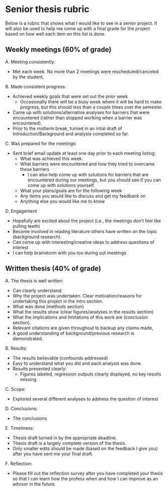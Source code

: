 # Senior thesis rubric


Below is a rubric that shows what I would like to see in a senior project. It will also be used to help me come up with a final grade for the project based on how well each item on this list is done. 


## Weekly meetings (60% of grade)

A. Meeting consistently:
- Met each week. No more than 2 meetings were rescheduled/canceled by the student. 

B.	Made consistent progress: 
- Achieved weekly goals that were set out the prior week
  - Occasionally there will be a busy week where it will be hard to make progress, but this should less than a couple times over the semester. 
- Came up with solutions/alternative analyses for barriers that were encountered (rather than stopped working when a barrier was encountered).
- Prior to the midterm break, turned in an intial draft of Introduction/Background and analysis completed so far.

C.	Was prepared for the meetings:  
- Sent brief email update at least one day prior to each meeting listing:
  - What was achieved this week.
  - What barriers were encountered and how they tried to overcame these barriers
    - I can also help come up with solutions for barriers that are encountered during our meetings, but you should see if you can come up with solutions yourself.
  - What your plans/goals are for the following week
  - Any items you would like to discuss and get my feedback on
  - Anything else you would like me to know

D.	Engagement 
- Hopefully are excited about the project (i.e., the meetings don’t feel like pulling teeth)
- Become involved in reading literature others have written on the topic (background research).
- Can come up with interesting/creative ideas to address questions of interest
 - I can help brainstorm with you too during out meetings

  
## Written thesis (40% of grade)
 
A.	The thesis is well written: 
- Can clearly understand:
 - Why the project was undertaken. Clear motivation/reasons for undertaking this project in the intro section.
 - What was done (methods section)
 - What the results show (clear figures/analyses in the results section)
 - What the implications and limitations of this work are (conclusion section).
- Relevant citations are given throughout to backup any claims made,
- A good understanding of background/previous research is demonstrated. 

B.	Results: 
- The results believable (confounds addressed)
- Easy to understand what you did and each analysis was done.
- Results presented clearly:
  - Figures labeled, regression outputs clearly displayed, no key results missing.

C.	Scope: 
- Explored several different analyses to address the question of interest

D. Conclusions: 
- The conclusions

E. Timeliness: 
- Thesis draft turned in by the appropriate deadline.
- Thesis draft is a largely complete version of the thesis.
 - Only smaller edits should be made (based on the feedback I give you) after you have sent me your final draft.

F. Reflection:
- Please fill out the reflection survey after you have completed your thesis so that I can learn how the profess when and how I can improve as an advisor in the future. 

